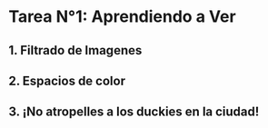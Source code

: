 # **Tarea N°1: Aprendiendo a Ver**

## 1. Filtrado de Imagenes
## 2. Espacios de color
## 3. ¡No atropelles a los duckies en la ciudad!
